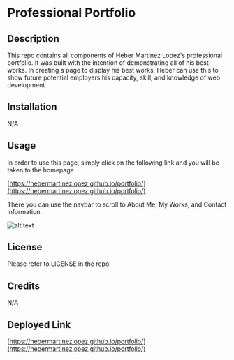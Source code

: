 # Professional Portfolio

## Description

This repo contains all components of Heber Martinez Lopez's professional portfolio. It was built with the intention of demonstrating all of his best works. In creating a page to display his best works, Heber can use this to show future potential employers his capacity, skill, and knowledge of web development. 

## Installation

N/A

## Usage

In order to use this page, simply click on the following link and you will be taken to the homepage. 

[https://hebermartinezlopez.github.io/portfolio/](https://hebermartinezlopez.github.io/portfolio/)

There you can use the navbar to scroll to About Me, My Works, and Contact information.

![alt text](assets/images/portfolio.png)

## License

Please refer to LICENSE in the repo. 

## Credits

N/A

## Deployed Link

[https://hebermartinezlopez.github.io/portfolio/](https://hebermartinezlopez.github.io/portfolio/)
